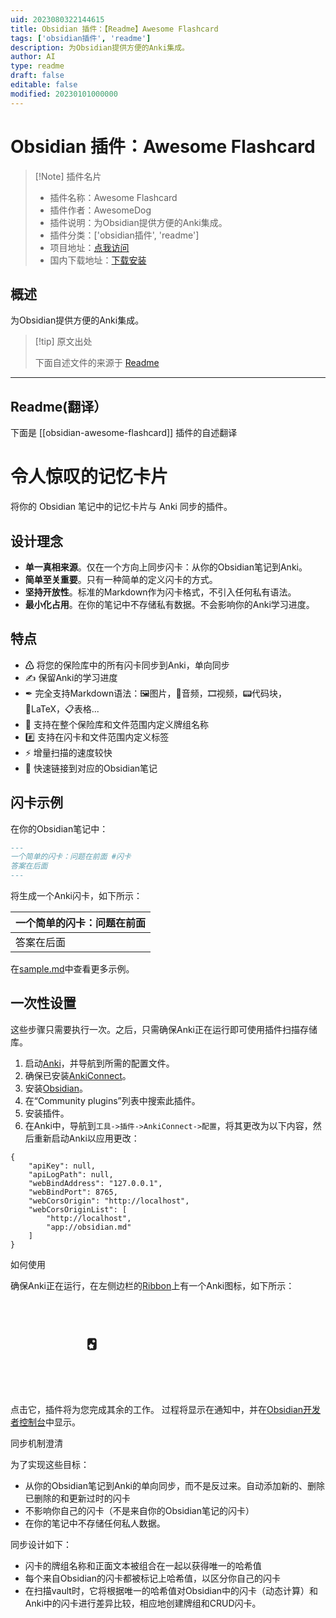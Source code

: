 ```yaml
---
uid: 2023080322144615
title: Obsidian 插件：【Readme】Awesome Flashcard
tags: ['obsidian插件', 'readme']
description: 为Obsidian提供方便的Anki集成。
author: AI
type: readme
draft: false
editable: false
modified: 20230101000000
---
```


# Obsidian 插件：Awesome Flashcard

> [!Note] 插件名片
> - 插件名称：Awesome Flashcard
> - 插件作者：AwesomeDog
> - 插件说明：为Obsidian提供方便的Anki集成。
> - 插件分类：['obsidian插件', 'readme']
> - 项目地址：[点我访问](https://github.com/AwesomeDog/obsidian-awesome-flashcard)
> - 国内下载地址：[下载安装](https://pkmer.cn/products/plugin/pluginMarket/?obsidian-awesome-flashcard)

## 概述

为Obsidian提供方便的Anki集成。



> [!tip] 原文出处
> 
>下面自述文件的来源于 [Readme](https://ghproxy.net/https://raw.githubusercontent.com/AwesomeDog/obsidian-awesome-flashcard/main/README.md)
> 

---

## Readme(翻译）

下面是 [[obsidian-awesome-flashcard]] 插件的自述翻译


# 令人惊叹的记忆卡片

将你的 Obsidian 笔记中的记忆卡片与 Anki 同步的插件。

## 设计理念

- **单一真相来源**。仅在一个方向上同步闪卡：从你的Obsidian笔记到Anki。
- **简单至关重要**。只有一种简单的定义闪卡的方式。
- **坚持开放性**。标准的Markdown作为闪卡格式，不引入任何私有语法。
- **最小化占用**。在你的笔记中不存储私有数据。不会影响你的Anki学习进度。

## 特点

- ♳ 将您的保险库中的所有闪卡同步到Anki，单向同步
- ✍ 保留Anki的学习进度
- ✒ 完全支持Markdown语法：🖼️图片，🎤音频，🎞️视频，📟代码块，🔢LaTeX，📋表格...
- 🎴 支持在整个保险库和文件范围内定义牌组名称
- #️⃣ 支持在闪卡和文件范围内定义标签
- ⚡ 增量扫描的速度较快
- 🔗 快速链接到对应的Obsidian笔记

## 闪卡示例

在你的Obsidian笔记中：

```markdown
---
一个简单的闪卡：问题在前面 #闪卡
答案在后面
---
```

将生成一个Anki闪卡，如下所示：

| 一个简单的闪卡：问题在前面 |
|------------------------|
| 答案在后面             |

在[sample.md](tests/files/sample.md)中查看更多示例。

## 一次性设置

这些步骤只需要执行一次。之后，只需确保Anki正在运行即可使用插件扫描存储库。

1. 启动[Anki](https://apps.ankiweb.net/)，并导航到所需的配置文件。
2. 确保已安装[AnkiConnect](https://github.com/FooSoft/anki-connect)。
3. 安装[Obsidian](https://obsidian.md/)。
4. 在“Community plugins”列表中搜索此插件。
5. 安装插件。
6. 在Anki中，导航到`工具->插件->AnkiConnect->配置`，将其更改为以下内容，然后重新启动Anki以应用更改：

```
{
    "apiKey": null,
    "apiLogPath": null,
    "webBindAddress": "127.0.0.1",
    "webBindPort": 8765,
    "webCorsOrigin": "http://localhost",
    "webCorsOriginList": [
        "http://localhost",
        "app://obsidian.md"
    ]
}
```

如何使用

确保Anki正在运行，在左侧边栏的[Ribbon](https://help.obsidian.md/User+interface/Workspace/Ribbon)上有一个Anki图标，如下所示：

<svg transform="scale(0.2)">
<path fill="currentColor" stroke="currentColor" d="M 27.00,3.53 C 18.43,6.28 16.05,10.38 16.00,19.00 16.00,19.00 16.00,80.00 16.00,80.00 16.00,82.44 15.87,85.73 16.74,88.00 20.66,98.22 32.23,97.00 41.00,97.00 41.00,97.00 69.00,97.00 69.00,97.00 76.63,96.99 82.81,95.84 86.35,88.00 88.64,82.94 88.00,72.79 88.00,67.00 88.00,67.00 88.00,24.00 88.00,24.00 87.99,16.51 87.72,10.42 80.98,5.65 76.04,2.15 69.73,3.00 64.00,3.00 64.00,3.00 27.00,3.53 27.00,3.53 Z M 68.89,15.71 C 74.04,15.96 71.96,19.20 74.01,22.68 74.01,22.68 76.72,25.74 76.72,25.74 80.91,30.85 74.53,31.03 71.92,34.29 70.70,35.81 70.05,38.73 67.81,39.09 65.64,39.43 63.83,37.03 61.83,36.00 59.14,34.63 56.30,35.24 55.08,33.40 53.56,31.11 56.11,28.55 56.20,25.00 56.24,23.28 55.32,20.97 56.20,19.35 57.67,16.66 60.89,18.51 64.00,17.71 64.00,17.71 68.89,15.71 68.89,15.71 Z M 43.06,43.86 C 49.81,45.71 48.65,51.49 53.21,53.94 56.13,55.51 59.53,53.51 62.94,54.44 64.83,54.96 66.30,56.05 66.54,58.11 67.10,62.74 60.87,66.31 60.69,71.00 60.57,74.03 64.97,81.26 61.40,83.96 57.63,86.82 51.36,80.81 47.00,82.22 43.96,83.20 40.23,88.11 36.11,87.55 29.79,86.71 33.95,77.99 32.40,74.18 30.78,70.20 24.67,68.95 23.17,64.97 22.34,62.79 23.39,61.30 25.15,60.09 28.29,57.92 32.74,58.49 35.44,55.57 39.11,51.60 36.60,45.74 43.06,43.86 Z" />
</svg>

点击它，插件将为您完成其余的工作。
过程将显示在通知中，并在[Obsidian开发者控制台](https://forum.obsidian.md/t/how-to-access-the-console/16703/9)中显示。

同步机制澄清

为了实现这些目标：

- 从你的Obsidian笔记到Anki的单向同步，而不是反过来。自动添加新的、删除已删除的和更新过时的闪卡
- 不影响你自己的闪卡（不是来自你的Obsidian笔记的闪卡）
- 在你的笔记中不存储任何私人数据。

同步设计如下：

- 闪卡的牌组名称和正面文本被组合在一起以获得唯一的哈希值
- 每个来自Obsidian的闪卡都被标记上哈希值，以区分你自己的闪卡
- 在扫描vault时，它将根据唯一的哈希值对Obsidian中的闪卡（动态计算）和Anki中的闪卡进行差异比较，相应地创建牌组和CRUD闪卡。



